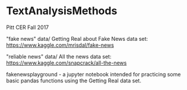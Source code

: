 # TextAnalysisMethods
Pitt CER Fall 2017

 "fake news" data/
Getting Real about Fake News data set: https://www.kaggle.com/mrisdal/fake-news

"reliable news" data/
All the news data set: https://www.kaggle.com/snapcrack/all-the-news

fakenewsplayground - a jupyter notebook intended for practicing some basic pandas functions using the Getting Real data set.
